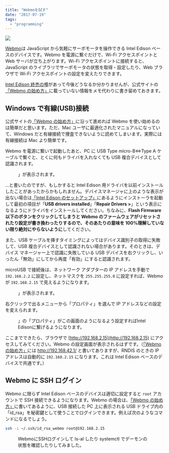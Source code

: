 ```yaml
---
title: "Webmoを試す"
date: "2017-07-19"
tags:
  - "programming"
---
```


![](/images/webmo-300x300.jpg)

[Webmo](http://webmo.io/)は JavaScript から気軽にサーボモータを操作できる Intel Edison ベースのデバイスです。Webmo を電源に繋ぐだけで、Wi-Fi アクセスポイントと Web サーバが立ち上がります。Wi-Fi アクセスポイントに接続すると、JavaScript のライブラリでサーボモータの状態を取得・設定したり、Web ブラウザで Wi-Fi アクセスポイントの設定を変えたりできます。

[Intel Edison 終売の噂](http://japanese.engadget.com/2017/06/21/iot-3/)があって今後どうなるか分かりませんが、公式サイトの[「Webmo の始め方」](http://webmo.io/gettingstarted.html)に載っていない情報をメモ代わりに書き留めておきます。

## Windows で有線(USB)接続

公式サイトの[「Webmo の始め方」](http://webmo.io/gettingstarted.html)に沿って進めれば Webmo を使い始めるのは簡単だと思います。ただ、Mac ユーザに最適化されたマニュアルになっていて、Windows だと有線接続で捜査できないように読めてしまいます。実際には有線接続は Mac より簡単です。

Webmo を電源に繋いで起動したあと、PC に USB Type micro-B⇔Type A ケーブルで繋ぐと、とくに何もドライバを入れなくても USB 複合デバイスとして認識されます。

<figure className="center">
  <a href="https://junkato.jp/ja/blog/wp-content/uploads/2017/07/webmo-rndis-device-manager.png) デバイスマネージャには「ユニバーサル シリアル バス コントローラー」以下に「USB Composite Device」が、「ディスク ドライブ」以下に「Linux File-CD Gadget USB Device」が、「ネットワーク アダプター」以下に「Intel Edison USB RNDIS Device #(n"><img src="/images/webmo-rndis-device-manager.png" alt="" /></a>
  <figcaption>」が表示されます。</figcaption>
</figure>

…と書いたのですが、もしかすると Intel Edison 用ドライバを以前インストールしたことがあったからかもしれません。デバイスマネージャに上のような表示が出ない場合は[「Intel Edison のセットアップ」](http://docs.f3js.org/howto/1-setup-intel-edison/)にあるようにインストーラを起動して最初の項目が「**USB drivers installed**」「**Repair Drivers >**」という表示になるようにドライバをインストールしてください。ちなみに、**Flash Firmware 以下のボタンをクリックしてしまうと Webmo のファームウェアがリセットされたり設定が書き換わったりするので、そのあたりの意味を 100%理解していない限り絶対にやらないように**してください。

また、USB ケーブルを挿すタイミングによってはデバイス識別子の取得に失敗して、USB 複合デバイスとして認識されない場合があります。そのときは、デバイス マネージャー上で認識に失敗している USB デバイスを右クリックし、いったん「無効」にしてから再度「有効」にすると認識されます。

microUSB で接続後は、ネットワーク アダプターの IP アドレスを手動で `192.168.2.2` に設定し、ネットマスクを `255.255.255.0` に設定すれば、Webmo が `192.168.2.15` で見えるようになります。

<figure className="center">
  <a href="https://junkato.jp/ja/blog/wp-content/uploads/2017/07/webmo-rndis-network-connections.png) コントロールパネルの「ネットワーク接続」にWebmoを表す「Intel Edison USB RNDIS Device #(n"><img src="/images/webmo-rndis-network-connections.png" alt="" /></a>
  <figcaption>」が表示されます。</figcaption>
</figure>

右クリックで出るメニューから「プロパティ」を選んで IP アドレスなどの設定を変えられます。

<figure className="center">
  <a href="https://junkato.jp/ja/blog/wp-content/uploads/2017/07/webmo-rndis-ipv4-manual-setup.png) 「インターネット プロトコル バージョン 4 (TCP/IPv4"><img src="/images/webmo-rndis-ipv4-manual-setup.png" alt="" /></a>
  <figcaption>」の「プロパティ」がこの画面のようになるよう設定すればIntel Edisonに繋げるようになります。</figcaption>
</figure>

ここまでできたら、ブラウザで [http://192.168.2.15](http://192.168.2.15) にアクセスしてみてください。Webmo の設定画面が表示されるはずです。（[「Webmo の始め方」](http://webmo.io/gettingstarted.html)には http://192.168.42.1/ と書いてありますが、RNDIS のときの IP アドレスは自動的に `192.168.2.15` になります。これは Intel Edison ベースのデバイスで共通です。）

## Webmo に SSH ログイン

Webmo に限らず Intel Edison ベースのデバイスは適切に設定すると `root` アカウントで SSH 接続できるようになります。Webmo の場合は、[「Webmo の始め方」](http://webmo.io/gettingstarted.html)に書いてあるように、USB 接続した PC 上に表示される USB ドライブ内の「id_rsa」を秘密鍵として使うことでログインできます。例えば次のようなコマンドになるでしょう。

```bash
ssh -i ~/.ssh/id_rsa_webmo root@192.168.2.15
```

<figure className="center">
  <a href="https://junkato.jp/ja/blog/wp-content/uploads/2017/07/webmo-ssh.png"><img src="/images/webmo-ssh.png" alt="" /></a>
  <figcaption>WebmoにSSHログインして ls-al したり systemctl でデーモンの状態を確認したりしてみました。</figcaption>
</figure>

